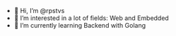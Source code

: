 - 👋 Hi, I’m @rpstvs
- 👀 I’m interested in a lot of fields: Web and Embedded
- 🌱 I’m currently learning Backend with Golang


<!---
rpstvs/rpstvs is a ✨ special ✨ repository because its `README.md` (this file) appears on your GitHub profile.
You can click the Preview link to take a look at your changes.
--->

